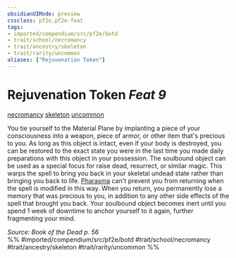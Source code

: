 ```yaml
---
obsidianUIMode: preview
cssclass: pf2e,pf2e-feat
tags:
- imported/compendium/src/pf2e/botd
- trait/school/necromancy
- trait/ancestry/skeleton
- trait/rarity/uncommon
aliases: ["Rejuvenation Token"]
---
```

# Rejuvenation Token  *Feat 9*  
[necromancy](necromancy.md)  [skeleton](skeleton-b1.md)  [uncommon](uncommon.md)  


You tie yourself to the Material Plane by implanting a piece of your consciousness into a weapon, piece of armor, or other item that's precious to you. As long as this object is intact, even if your body is destroyed, you can be restored to the exact state you were in the last time you made daily preparations with this object in your possession. The soulbound object can be used as a special focus for raise dead, resurrect, or similar magic. This warps the spell to bring you back in your skeletal undead state rather than bringing you back to life. [Pharasma](../setting/deities/pharasma.md) can't prevent you from returning when the spell is modified in this way. When you return, you permanently lose a memory that was precious to you, in addition to any other side effects of the spell that brought you back. Your soulbound object becomes inert until you spend 1 week of downtime to anchor yourself to it again, further fragmenting your mind.

*Source: Book of the Dead p. 56*  
%% #imported/compendium/src/pf2e/botd #trait/school/necromancy #trait/ancestry/skeleton #trait/rarity/uncommon %%